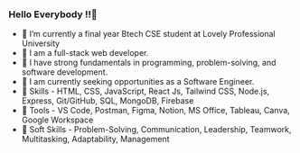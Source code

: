 ### Hello Everybody !!👋

- 📌 I’m currently a final year Btech CSE student at Lovely Professional University
- 📌 I am a full-stack web developer. 
- 📌 I have strong fundamentals in programming, problem-solving, and software development.
- 📌 I am currently seeking opportunities as a Software Engineer.
- 📌 Skills - HTML, CSS, JavaScript, React Js, Tailwind CSS, Node.js, Express, Git/GitHub, SQL, MongoDB, Firebase
- 📌 Tools - VS Code, Postman, Figma, Notion, MS Office, Tableau, Canva, Google Workspace
- 📌 Soft Skills - Problem-Solving, Communication, Leadership, Teamwork, Multitasking, Adaptability, Management



